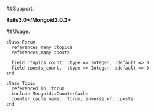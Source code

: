 ##Support:

  **Rails3.0+/Mongoid2.0.2+**

##Usage:

    class Forum
      references_many :topics
      references_many :posts

      field :topics_count, :type => Integer, :default => 0
      field :posts_count,  :type => Integer, :default => 0
    end

    class Topic
      referenced_in :forum
      include Mongoid::CounterCache
      counter_cache name: :forum, inverse_of: :posts
    end



